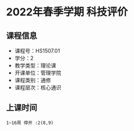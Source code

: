 # 2022年春季学期 科技评价 






## 课程信息

- 课程号：HS1507.01
- 学分：2
- 教学类型：理论课
- 开课单位：管理学院
- 课程类别：通修
- 课程层次：核心通识

## 上课时间

```
1~16周 停开 :2(8,9)
```

